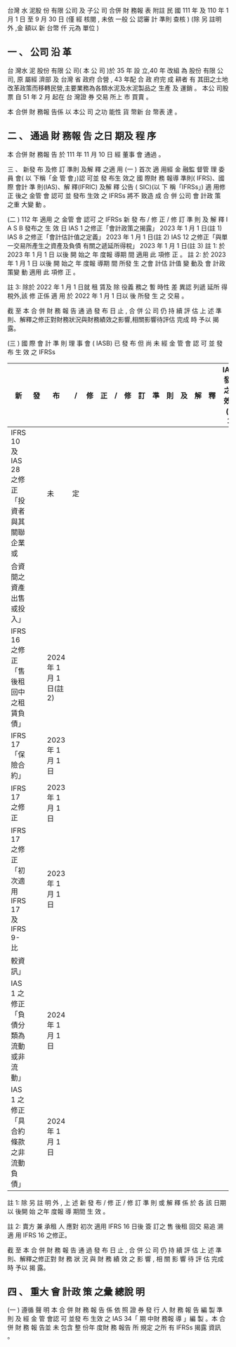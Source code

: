 台灣 水 泥股 份 有限 公司 及 子公 司 合併 財 務報 表 附註 民 國 111 年 及 110 年 1 月 1 日 至 9 月 30 日
(僅 經 核閱 , 未依 一般 公 認審 計 準則 查核 ) (除 另 註明 外 ,金 額以 新 台幣 仟 元為 單位 )

## 一 、 公司 沿 革

 台 灣水 泥 股份 有限 公 司( 本 公 司 )於 35 年 設 立,40 年 改組 為 股份 有限 公 司, 原 屬經 濟部 及 台灣 省 政府 合營 , 43 年配 合 政 府完 成 耕者 有 其田之土地改革政策而移轉民營,主要業務為各類水泥及水泥製品之 生產 及 運銷 。 本公 司股 票 自 51 年 2 月 起在 台 灣證 券 交易 所上 市 買賣 。

 本 合併 財 務報 告係 以 本公 司 之功 能性 貨 幣新 台 幣表 達 。

## 二 、 通過 財 務報 告 之日 期及 程 序

 本 合併 財 務報 告 於 111 年 11 月 10 日 經 董事 會 通過 。

三 、 新發 布 及修 訂 準則 及解 釋 之適 用
(一 ) 首次 適 用經 金 融監 督管 理 委員 會( 以 下稱「金 管 會」)認 可並 發 布生 效之 國 際財 務 報導 準則( IFRS)、國 際 會計 準 則(IAS)、解 釋(IFRIC)
及解 釋 公告 ( SIC)(以 下 稱「IFRSs」)
 適 用修 正 後之 金管 會 認可 並 發布 生效 之 IFRSs 將不 致造 成 合 併 公司 會 計政 策 之重 大變 動 。

(二 ) 112 年 適用 之 金管 會 認可 之 IFRSs 新 發 布 / 修 正 / 修 訂 準 則 及 解 釋 I A S B 發布之 生 效 日 IAS 1 之修正「會計政策之揭露」 2023 年 1 月 1 日(註 1) IAS 8 之修正「會計估計值之定義」 2023 年 1 月 1 日(註 2)
IAS 12 之修正「與單一交易所產生之資產及負債 有關之遞延所得稅」
2023 年 1 月 1 日(註 3)
註 1: 於 2023 年 1 月 1 日 以後 開 始之 年 度報 導期 間 適用 此 項修 正 。 註 2: 於 2023 年 1 月 1 日 以後 開 始之 年 度報 導期 間 所發 生 之會 計估 計值 變 動及 會 計政 策變 動 適用 此 項修 正 。

註 3: 除於 2022 年 1 月 1 日就 租 賃及 除 役義 務之 暫 時性 差 異認 列遞 延所 得 稅外,該 修 正係 適 用 於 2022 年 1 月 1 日以 後 所發 生 之 交易 。

截 至 本 合 併 財 務 報 告 通 過 發 布 日 止 , 合 併 公 司 仍 持 續 評 估 上 述 準則、解釋之修正對財務狀況與財務績效之影響,相關影響待評估 完成 時 予以 揭 露。

(三 ) 國 際 會 計 準 則 理 事 會 ( IASB) 已 發 布 但 尚 未 經 金 管 會 認 可 並 發 布 生 效 之 IFRSs

| 新                                             | 發   | 布                        | /   | 修   | 正   | /   | 修   | 訂   | 準   | 則   | 及   | 解   | 釋   | IASB 發布之生效日(註 1)   |
|------------------------------------------------|------|---------------------------|------|------|------|------|------|------|------|------|------|------|------|-----------------------------|
| IFRS 10 及 IAS 28 之修正「投資者與其關聯企業或 |      | 未                        | 定   |      |      |      |      |      |      |      |      |      |      |                             |
| 合資間之資產出售或投入」                       |      |                           |      |      |      |      |      |      |      |      |      |      |      |                             |
| IFRS 16 之修正「售後租回中之租賃負債」         |      | 2024 年 1 月 1 日(註 2) |      |      |      |      |      |      |      |      |      |      |      |                             |
| IFRS 17「保險合約」                            |      | 2023 年 1 月 1 日         |      |      |      |      |      |      |      |      |      |      |      |                             |
| IFRS 17 之修正                                 |      | 2023 年 1 月 1 日         |      |      |      |      |      |      |      |      |      |      |      |                             |
| IFRS 17 之修正「初次適用 IFRS 17 及 IFRS 9-比 |      | 2023 年 1 月 1 日         |      |      |      |      |      |      |      |      |      |      |      |                             |
| 較資訊」                                       |      |                           |      |      |      |      |      |      |      |      |      |      |      |                             |
| IAS 1 之修正「負債分類為流動或非流動」         |      | 2024 年 1 月 1 日         |      |      |      |      |      |      |      |      |      |      |      |                             |
| IAS 1 之修正「具合約條款之非流動負債」         |      | 2024 年 1 月 1 日         |      |      |      |      |      |      |      |      |      |      |      |                             |

註 1: 除 另 註 明 外 , 上 述 新 發 布 / 修 正 / 修 訂 準 則 或 解 釋 係 於 各 該 日期 以 後開 始 之年 度報 導 期間 生 效 。

註 2: 賣方 兼 承租 人 應對 初次 適用 IFRS 16 日後 簽 訂之 售 後租 回交 易追 溯 適 用 IFRS 16 之修正。

截 至 本 合 併 財 務 報 告 通 過 發 布 日 止 , 合 併 公 司 仍 持 續 評 估 上 述 準則、解釋之修正對 財 務 狀 況 與 財 務 績 效 之 影 響 , 相 關 影 響 待 評 估 完成 時 予以 揭 露。

## 四 、 重大 會 計政 策 之彙 總說 明

(一 ) 遵循 聲 明 本 合 併 財 務 報 告 係 依 照 證 券 發 行 人 財 務 報 告 編 製 準 則 及 經 金 管 會認 可 並發 布 生效 之 IAS 34「 期 中財 務報 導 」編 製 。本 合併 財 務 報 告並 未 包含 整 份年 度財 務 報告 所 規定 之所 有 IFRSs 揭露 資訊 。